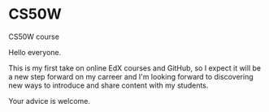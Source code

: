 # CS50W
CS50W course

Hello everyone.

This is my first take on online EdX courses and GitHub, so I expect it will be a new step forward on my carreer and I'm looking forward to discovering new ways to introduce and share content with my students.

Your advice is welcome.
